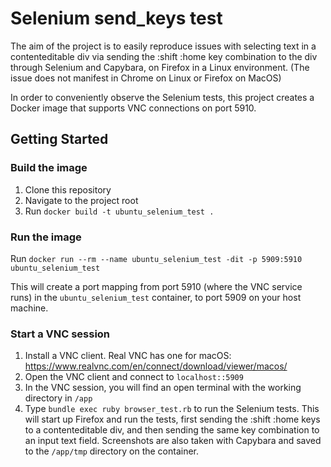 # Selenium send_keys test

The aim of the project is to easily reproduce issues with selecting text in a contenteditable
div via sending the :shift :home key combination to the div through Selenium and Capybara, on
Firefox in a Linux environment. (The issue does not manifest in Chrome on Linux or Firefox on MacOS)

In order to conveniently observe the Selenium tests, this project creates a Docker image that supports VNC connections on port 5910.

## Getting Started

### Build the image
1. Clone this repository
2. Navigate to the project root
3. Run `docker build -t ubuntu_selenium_test .`

### Run the image
Run `docker run --rm --name ubuntu_selenium_test -dit -p 5909:5910 ubuntu_selenium_test`

This will create a port mapping from port 5910 (where the VNC service runs) in the `ubuntu_selenium_test`
container, to port 5909 on your host machine.

### Start a VNC session
1. Install a VNC client. Real VNC has one for macOS: https://www.realvnc.com/en/connect/download/viewer/macos/
2. Open the VNC client and connect to `localhost::5909`
3. In the VNC session, you will find an open terminal with the working directory in `/app`
4. Type `bundle exec ruby browser_test.rb` to run the Selenium tests. This will start up Firefox and run the tests,
first sending the :shift :home keys to a contenteditable div, and then sending the same key combination to an input
text field. Screenshots are also taken with Capybara and saved to the `/app/tmp` directory
on the container.
